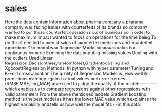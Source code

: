 # sales

Here the data contain information about pharma company
a pharama company was facing issues with counterfeits of its brands
so company wanted to put these counterfeit operations out of business
so in order to make maximum impact wanted to focus on operations for the time being
To do that it needed to predict sales of counterfeit medicines and counterfeit operations
The model was Regression Model bescause sales is a continuous numeric 
Exmining the data imputing missing values
Dealing with the outliers 
Used Linear Regression,Decisiontrees,randomforest,Gradientboosting and Xgboost(Regression Methods) In python with hyper parameter Tuning and K-Fold crossvalidation 
The quality of Regression Models is ,How well its predictions matchup against actual values and error metrics (RMSE.MAE,neg_MAE) arae used to judge the quality of the model----
-----which enables us to compare regressions against other regressions with valid paremeters
From the above mentioned models Gradient boosting method is the best model as it has the lower MAE value.which explaines the highest variability and tells us how well the model fits -
-in this data.

